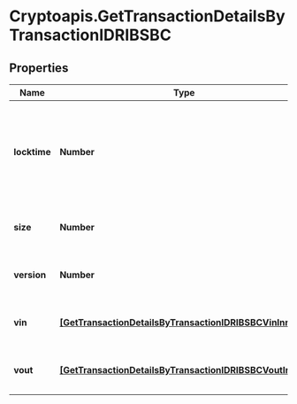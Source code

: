 # Cryptoapis.GetTransactionDetailsByTransactionIDRIBSBC

## Properties

Name | Type | Description | Notes
------------ | ------------- | ------------- | -------------
**locktime** | **Number** | Represents the time at which a particular transaction can be added to the blockchain. | 
**size** | **Number** | Represents the total size of this transaction. | 
**version** | **Number** | Represents transaction version number. | 
**vin** | [**[GetTransactionDetailsByTransactionIDRIBSBCVinInner]**](GetTransactionDetailsByTransactionIDRIBSBCVinInner.md) | Represents the transaction inputs. | 
**vout** | [**[GetTransactionDetailsByTransactionIDRIBSBCVoutInner]**](GetTransactionDetailsByTransactionIDRIBSBCVoutInner.md) | Represents the transaction outputs. | 


